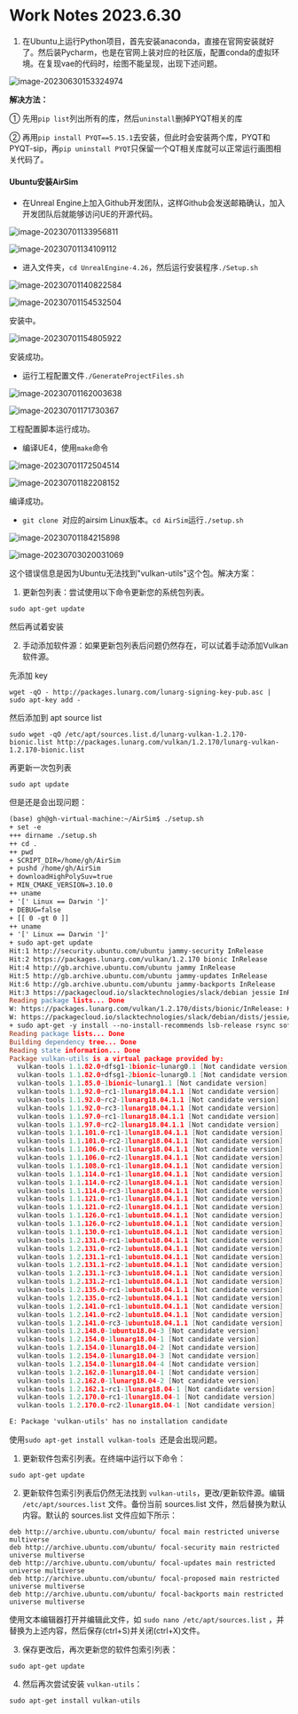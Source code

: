 # Work Notes 2023.6.30

1. 在Ubuntu上运行Python项目，首先安装anaconda，直接在官网安装就好了。然后装Pycharm，也是在官网上装对应的社区版，配置conda的虚拟环境。在复现vae的代码时，绘图不能呈现，出现下述问题。

![image-20230630153324974](C:\Users\Lenovo\AppData\Roaming\Typora\typora-user-images\image-20230630153324974.png)

**解决方法：**

① 先用`pip list`列出所有的库，然后`uninstall`删掉PYQT相关的库

② 再用`pip install PYQT==5.15.1`去安装，但此时会安装两个库，PYQT和PYQT-sip，再`pip uninstall PYQT`只保留一个QT相关库就可以正常运行画图相关代码了。

#### Ubuntu安装AirSim

* 在Unreal Engine上加入Github开发团队，这样Github会发送邮箱确认，加入开发团队后就能够访问UE的开源代码。

![image-20230701133956811](C:\Users\Lenovo\AppData\Roaming\Typora\typora-user-images\image-20230701133956811.png)

![image-20230701134109112](C:\Users\Lenovo\AppData\Roaming\Typora\typora-user-images\image-20230701134109112.png)

* 进入文件夹，`cd UnrealEngine-4.26`，然后运行安装程序`./Setup.sh`

![image-20230701140822584](C:\Users\Lenovo\AppData\Roaming\Typora\typora-user-images\image-20230701140822584.png)

![image-20230701154532504](C:\Users\Lenovo\AppData\Roaming\Typora\typora-user-images\image-20230701154532504.png)

安装中。

![image-20230701154805922](C:\Users\Lenovo\AppData\Roaming\Typora\typora-user-images\image-20230701154805922.png)

安装成功。

* 运行工程配置文件`./GenerateProjectFiles.sh`

![image-20230701162003638](C:\Users\Lenovo\AppData\Roaming\Typora\typora-user-images\image-20230701162003638.png)

![image-20230701171730367](C:\Users\Lenovo\AppData\Roaming\Typora\typora-user-images\image-20230701171730367.png)

工程配置脚本运行成功。

* 编译UE4，使用`make`命令

![image-20230701172504514](C:\Users\Lenovo\AppData\Roaming\Typora\typora-user-images\image-20230701172504514.png)

![image-20230701182208152](C:\Users\Lenovo\AppData\Roaming\Typora\typora-user-images\image-20230701182208152.png)

编译成功。

* `git clone `对应的airsim Linux版本。`cd AirSim`运行`./setup.sh`

![image-20230701184215898](C:\Users\Lenovo\AppData\Roaming\Typora\typora-user-images\image-20230701184215898.png)

![image-20230703020031069](C:\Users\Lenovo\AppData\Roaming\Typora\typora-user-images\image-20230703020031069.png)

这个错误信息是因为Ubuntu无法找到"vulkan-utils"这个包。解决方案：

1. 更新包列表：尝试使用以下命令更新您的系统包列表。

```
sudo apt-get update
```

然后再试着安装

2. 手动添加软件源：如果更新包列表后问题仍然存在，可以试着手动添加Vulkan软件源。

先添加 key
```
wget -qO - http://packages.lunarg.com/lunarg-signing-key-pub.asc | sudo apt-key add -
```

然后添加到 apt source list
```
sudo wget -qO /etc/apt/sources.list.d/lunarg-vulkan-1.2.170-bionic.list http://packages.lunarg.com/vulkan/1.2.170/lunarg-vulkan-1.2.170-bionic.list
```

再更新一次包列表
```
sudo apt update
```
但是还是会出现问题：

```l
(base) gh@gh-virtual-machine:~/AirSim$ ./setup.sh
+ set -e
+++ dirname ./setup.sh
++ cd .
++ pwd
+ SCRIPT_DIR=/home/gh/AirSim
+ pushd /home/gh/AirSim
+ downloadHighPolySuv=true
+ MIN_CMAKE_VERSION=3.10.0
++ uname
+ '[' Linux == Darwin ']'
+ DEBUG=false
+ [[ 0 -gt 0 ]]
++ uname
+ '[' Linux == Darwin ']'
+ sudo apt-get update
Hit:1 http://security.ubuntu.com/ubuntu jammy-security InRelease               
Hit:2 https://packages.lunarg.com/vulkan/1.2.170 bionic InRelease              
Hit:4 http://gb.archive.ubuntu.com/ubuntu jammy InRelease                      
Hit:5 http://gb.archive.ubuntu.com/ubuntu jammy-updates InRelease
Hit:6 http://gb.archive.ubuntu.com/ubuntu jammy-backports InRelease
Hit:3 https://packagecloud.io/slacktechnologies/slack/debian jessie InRelease
Reading package lists... Done
W: https://packages.lunarg.com/vulkan/1.2.170/dists/bionic/InRelease: Key is stored in legacy trusted.gpg keyring (/etc/apt/trusted.gpg), see the DEPRECATION section in apt-key(8) for details.
W: https://packagecloud.io/slacktechnologies/slack/debian/dists/jessie/InRelease: Key is stored in legacy trusted.gpg keyring (/etc/apt/trusted.gpg), see the DEPRECATION section in apt-key(8) for details.
+ sudo apt-get -y install --no-install-recommends lsb-release rsync software-properties-common wget libvulkan1 vulkan-utils
Reading package lists... Done
Building dependency tree... Done
Reading state information... Done
Package vulkan-utils is a virtual package provided by:
  vulkan-tools 1.1.82.0+dfsg1-1bionic~lunarg0.1 [Not candidate version]
  vulkan-tools 1.1.82.0+dfsg1-2bionic~lunarg0.1 [Not candidate version]
  vulkan-tools 1.1.85.0-1bionic~lunarg1.1 [Not candidate version]
  vulkan-tools 1.1.92.0~rc1-1lunarg18.04.1.1 [Not candidate version]
  vulkan-tools 1.1.92.0~rc2-1lunarg18.04.1.1 [Not candidate version]
  vulkan-tools 1.1.92.0~rc3-1lunarg18.04.1.1 [Not candidate version]
  vulkan-tools 1.1.97.0~rc1-1lunarg18.04.1.1 [Not candidate version]
  vulkan-tools 1.1.97.0~rc2-1lunarg18.04.1.1 [Not candidate version]
  vulkan-tools 1.1.101.0~rc1-1lunarg18.04.1.1 [Not candidate version]
  vulkan-tools 1.1.101.0~rc2-1lunarg18.04.1.1 [Not candidate version]
  vulkan-tools 1.1.106.0~rc1-1lunarg18.04.1.1 [Not candidate version]
  vulkan-tools 1.1.106.0~rc2-1lunarg18.04.1.1 [Not candidate version]
  vulkan-tools 1.1.108.0~rc1-1lunarg18.04.1.1 [Not candidate version]
  vulkan-tools 1.1.114.0~rc1-1lunarg18.04.1.1 [Not candidate version]
  vulkan-tools 1.1.114.0~rc2-1lunarg18.04.1.1 [Not candidate version]
  vulkan-tools 1.1.114.0~rc3-1lunarg18.04.1.1 [Not candidate version]
  vulkan-tools 1.1.121.0~rc1-1lunarg18.04.1.1 [Not candidate version]
  vulkan-tools 1.1.121.0~rc2-1lunarg18.04.1.1 [Not candidate version]
  vulkan-tools 1.1.126.0~rc1-1ubuntu18.04.1.1 [Not candidate version]
  vulkan-tools 1.1.126.0~rc2-1ubuntu18.04.1.1 [Not candidate version]
  vulkan-tools 1.1.130.0~rc1-1ubuntu18.04.1.1 [Not candidate version]
  vulkan-tools 1.2.131.0~rc1-1ubuntu18.04.1.1 [Not candidate version]
  vulkan-tools 1.2.131.0~rc2-1ubuntu18.04.1.1 [Not candidate version]
  vulkan-tools 1.2.131.1~rc1-1ubuntu18.04.1.1 [Not candidate version]
  vulkan-tools 1.2.131.1~rc2-1ubuntu18.04.1.1 [Not candidate version]
  vulkan-tools 1.2.131.1~rc3-1ubuntu18.04.1.1 [Not candidate version]
  vulkan-tools 1.2.131.2~rc1-1ubuntu18.04.1.1 [Not candidate version]
  vulkan-tools 1.2.135.0~rc1-1ubuntu18.04.1.1 [Not candidate version]
  vulkan-tools 1.2.135.0~rc2-1ubuntu18.04.1.1 [Not candidate version]
  vulkan-tools 1.2.141.0~rc1-1ubuntu18.04.1.1 [Not candidate version]
  vulkan-tools 1.2.141.0~rc2-1ubuntu18.04.1.1 [Not candidate version]
  vulkan-tools 1.2.141.0~rc3-1ubuntu18.04.1.1 [Not candidate version]
  vulkan-tools 1.2.148.0-1ubuntu18.04-3 [Not candidate version]
  vulkan-tools 1.2.154.0-1lunarg18.04-1 [Not candidate version]
  vulkan-tools 1.2.154.0-1lunarg18.04-2 [Not candidate version]
  vulkan-tools 1.2.154.0-1lunarg18.04-3 [Not candidate version]
  vulkan-tools 1.2.154.0-1lunarg18.04-4 [Not candidate version]
  vulkan-tools 1.2.162.0-1lunarg18.04-1 [Not candidate version]
  vulkan-tools 1.2.162.0-1lunarg18.04-2 [Not candidate version]
  vulkan-tools 1.2.162.1~rc1-1lunarg18.04-1 [Not candidate version]
  vulkan-tools 1.2.170.0~rc1-1lunarg18.04-1 [Not candidate version]
  vulkan-tools 1.2.170.0~rc2-1lunarg18.04-1 [Not candidate version]

E: Package 'vulkan-utils' has no installation candidate
```

使用`sudo apt-get install vulkan-tools `还是会出现问题。

1. 更新软件包索引列表。在终端中运行以下命令：

```shell
sudo apt-get update
```

2. 更新软件包索引列表后仍然无法找到 `vulkan-utils`，更改/更新软件源。编辑 `/etc/apt/sources.list` 文件。备份当前 sources.list 文件，然后替换为默认内容。默认的 sources.list 文件应如下所示：

```plaintext
deb http://archive.ubuntu.com/ubuntu/ focal main restricted universe multiverse
deb http://archive.ubuntu.com/ubuntu/ focal-security main restricted universe multiverse
deb http://archive.ubuntu.com/ubuntu/ focal-updates main restricted universe multiverse
deb http://archive.ubuntu.com/ubuntu/ focal-proposed main restricted universe multiverse
deb http://archive.ubuntu.com/ubuntu/ focal-backports main restricted universe multiverse
```

使用文本编辑器打开并编辑此文件，如 `sudo nano /etc/apt/sources.list` ，并替换为上述内容，然后保存(ctrl+S)并关闭(ctrl+X)文件。

3. 保存更改后，再次更新您的软件包索引列表：

```shell
sudo apt-get update
```

4. 然后再次尝试安装 `vulkan-utils`：

```shell
sudo apt-get install vulkan-utils
```

